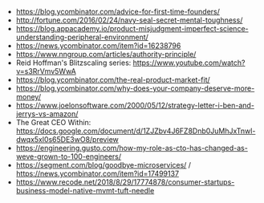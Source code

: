 - https://blog.ycombinator.com/advice-for-first-time-founders/
- http://fortune.com/2016/02/24/navy-seal-secret-mental-toughness/
- https://blog.appacademy.io/product-misjudgment-imperfect-science-understanding-peripheral-environment/
- https://news.ycombinator.com/item?id=16238796
- https://www.nngroup.com/articles/authority-principle/
- Reid Hoffman's Blitzscaling series: https://www.youtube.com/watch?v=s3RrVmv5WwA
- https://blog.ycombinator.com/the-real-product-market-fit/
- https://blog.ycombinator.com/why-does-your-company-deserve-more-money/
- https://www.joelonsoftware.com/2000/05/12/strategy-letter-i-ben-and-jerrys-vs-amazon/
- The Great CEO Within: https://docs.google.com/document/d/1ZJZbv4J6FZ8Dnb0JuMhJxTnwl-dwqx5xl0s65DE3wO8/preview
- https://engineering.gusto.com/how-my-role-as-cto-has-changed-as-weve-grown-to-100-engineers/
- https://segment.com/blog/goodbye-microservices/ / https://news.ycombinator.com/item?id=17499137
- https://www.recode.net/2018/8/29/17774878/consumer-startups-business-model-native-mvmt-tuft-needle
